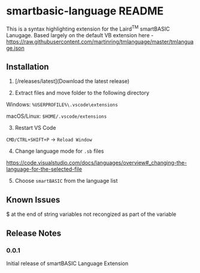 # smartbasic-language README

This is a syntax highlighting extension for the Laird<sup>TM</sup> smartBASIC Lanugage. Based largely on the default VB extension here - https://raw.githubusercontent.com/martinring/tmlanguage/master/tmlanguage.json

## Installation

1. [/releases/latest](Download the latest release)

2. Extract files and move folder to the following directory

 Windows: `%USERPROFILE%\.vscode\extensions`
 
 macOS/Linux: `$HOME/.vscode/extensions`

3. Restart VS Code

 `CMD/CTRL+SHIFT+P` -> `Reload Window`

4. Change language mode for `.sb` files

 https://code.visualstudio.com/docs/languages/overview#_changing-the-language-for-the-selected-file

5. Choose `smartBASIC` from the language list

## Known Issues

$ at the end of string variables not recongized as part of the variable

## Release Notes

### 0.0.1

Initial release of smartBASIC Language Extension
